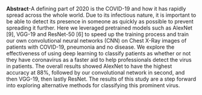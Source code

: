 **Abstract**-A defining part of 2020 is the COVID-19 and how it has rapidly spread across the whole world. Due to its infectious nature,
it is important to be able to detect its presence in someone as quickly as possible to prevent spreading it further. Here we
leveraged pretrained models such as AlexNet [9], VGG-19 and ResNet-50 [6] to speed up the training process and train our own
convolutional neural networks (CNN) on Chest X-Ray images of patients with COVID-19, pneumonia and no disease. We explore
the effectiveness of using deep learning to classify patients as whether or not they have coronavirus as a faster aid to help
professionals detect the virus in patients. The overall results showed AlexNet to have the highest accuracy at 88%, followed by
our convolutional network in second, and then VGG-19, then lastly ResNet. The results of this study are a step forward into exploring
alternative methods for classifying this prominent virus.

